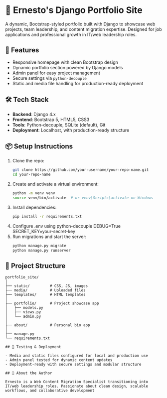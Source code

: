 # 🧰 Ernesto's Django Portfolio Site

A dynamic, Bootstrap-styled portfolio built with Django to showcase web projects, team leadership, and content migration expertise. Designed for job applications and professional growth in IT/web leadership roles.

## 🚀 Features

- Responsive homepage with clean Bootstrap design
- Dynamic portfolio section powered by Django models
- Admin panel for easy project management
- Secure settings via `python-decouple`
- Static and media file handling for production-ready deployment

## 🛠️ Tech Stack

- **Backend**: Django 4.x
- **Frontend**: Bootstrap 5, HTML5, CSS3
- **Tools**: Python-decouple, SQLite (default), Git
- **Deployment**: Localhost, with production-ready structure

## 📦 Setup Instructions

1. Clone the repo:
   ```bash
   git clone https://github.com/your-username/your-repo-name.git
   cd your-repo-name
2. Create and activate a virtual environment:
   ```bash
   python -m venv venv
   source venv/bin/activate  # or venv\Scripts\activate on Windows
3. Install dependencies:
   ```bash
   pip install -r requirements.txt
4. Configure .env using python-decouple
   DEBUG=True
   SECRET_KEY=your-secret-key
5. Run migrations and start the server:
   ```bash
   python manage.py migrate
   python manage.py runserver

## 📁 Project Structure
```text
portfolio_site/
│
├── static/         # CSS, JS, images
├── media/          # Uploaded files
├── templates/      # HTML templates
│
├── portfolio/      # Project showcase app
│   ├── models.py
│   ├── views.py
│   └── admin.py
│
├── about/          # Personal bio app
│
├── manage.py
└── requirements.txt

## 🧪 Testing & Deployment

- Media and static files configured for local and production use
- Admin panel tested for dynamic content updates
- Deployment-ready with secure settings and modular structure

## 🙋 About the Author

Ernesto is a Web Content Migration Specialist transitioning into IT/web leadership roles. Passionate about clean design, scalable workflows, and collaborative development






   
